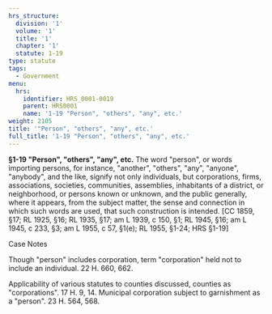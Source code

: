 ```yaml
---
hrs_structure:
  division: '1'
  volume: '1'
  title: '1'
  chapter: '1'
  statute: 1-19
type: statute
tags:
  - Government
menu:
  hrs:
    identifier: HRS_0001-0019
    parent: HRS0001
    name: '1-19 "Person", "others", "any", etc.'
weight: 2105
title: '"Person", "others", "any", etc.'
full_title: '1-19 "Person", "others", "any", etc.'
---
```

**§1-19 "Person", "others", "any", etc.** The word "person", or words importing persons, for instance, "another", "others", "any", "anyone", "anybody", and the like, signify not only individuals, but corporations, firms, associations, societies, communities, assemblies, inhabitants of a district, or neighborhood, or persons known or unknown, and the public generally, where it appears, from the subject matter, the sense and connection in which such words are used, that such construction is intended. [CC 1859, §17; RL 1925, §16; RL 1935, §17; am L 1939, c 150, §1; RL 1945, §16; am L 1945, c 233, §3; am L 1955, c 57, §1(e); RL 1955, §1-24; HRS §1-19]

Case Notes

Though "person" includes corporation, term "corporation" held not to include an individual. 22 H. 660, 662.

Applicability of various statutes to counties discussed, counties as "corporations". 17 H. 9, 14\. Municipal corporation subject to garnishment as a "person". 23 H. 564, 568.